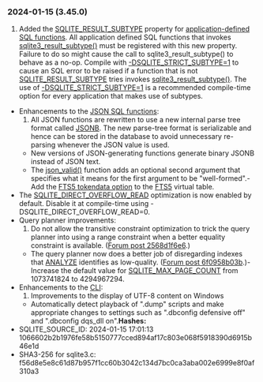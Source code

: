 ### 2024\-01\-15 (3\.45\.0\)

1. Added the [SQLITE\_RESULT\_SUBTYPE](c3ref/c_deterministic.html#sqliteresultsubtype) property for
 [application\-defined SQL functions](appfunc.html). 
 All application defined SQL functions that invokes
 [sqlite3\_result\_subtype()](c3ref/result_subtype.html) must be registered with this new property.
 Failure to do so might cause the call to sqlite3\_result\_subtype() to
 behave as a no\-op. Compile with [\-DSQLITE\_STRICT\_SUBTYPE\=1](compile.html#strict_subtype) to cause an
 SQL error to be raised if a function that is not [SQLITE\_RESULT\_SUBTYPE](c3ref/c_deterministic.html#sqliteresultsubtype)
 tries invokes [sqlite3\_result\_subtype()](c3ref/result_subtype.html). The use of [\-DSQLITE\_STRICT\_SUBTYPE\=1](compile.html#strict_subtype)
 is a recommended compile\-time option for every application that makes
 use of subtypes.
- Enhancements to the [JSON SQL functions](json1.html):
	1. All JSON functions are rewritten to use a new internal parse tree
	 format called [JSONB](json1.html#jsonbx). The new parse\-tree format is serializable 
	 and hence can be stored in the database to avoid unnecessary re\-parsing
	 whenever the JSON value is used.
	 - New versions of JSON\-generating functions generate binary JSONB instead
	 of JSON text.
	 - The [json\_valid()](json1.html#jvalid) function adds an optional second argument that
	 specifies what it means for the first argument to be "well\-formed".- Add the [FTS5 tokendata option](fts5.html#the_tokendata_option) to the [FTS5](fts5.html) virtual table.
- The [SQLITE\_DIRECT\_OVERFLOW\_READ](compile.html#direct_overflow_read) optimization is now enabled by default.
 Disable it at compile\-time using \-DSQLITE\_DIRECT\_OVERFLOW\_READ\=0\.
- Query planner improvements:
	1. Do not allow the transitive constraint optimization to trick the
	 query planner into using a range constraint when a better equality
	 constraint is available.
	 ([Forum post 2568d1f6e6](https://sqlite.org/forum/forumpost/2568d1f6e6).)
	 - The query planner now does a better job of disregarding
	 indexes that [ANALYZE](lang_analyze.html) identifies as low\-quality.
	 ([Forum post 6f0958b03b](https://sqlite.org/forum/forumpost/6f0958b03b).)- Increase the default value for [SQLITE\_MAX\_PAGE\_COUNT](limits.html#max_page_count) from 1073741824 to
 4294967294\.
- Enhancements to the [CLI](cli.html):
	1. Improvements to the display of UTF\-8 content on Windows
	 - Automatically detect playback of ".dump" scripts and make appropriate
	 changes to settings such as ".dbconfig defensive off" and
	 ".dbconfig dqs\_dll on".**Hashes:**
- SQLITE\_SOURCE\_ID: 2024\-01\-15 17:01:13 1066602b2b1976fe58b5150777cced894af17c803e068f5918390d6915b46e1d
- SHA3\-256 for sqlite3\.c: f56d8e5e8c61d87b957f1cc60b3042c134d7bc0ca3aba002e6999e8f0af310a3




